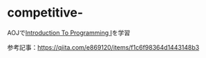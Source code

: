 # competitive-

AOJで[Introduction To Programming I](https://judge.u-aizu.ac.jp/onlinejudge/finder.jsp?course=ITP1)を学習

参考記事：https://qiita.com/e869120/items/f1c6f98364d1443148b3
